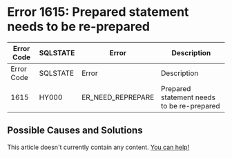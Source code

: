 
# Error 1615: Prepared statement needs to be re-prepared


| Error Code | SQLSTATE | Error | Description |
| --- | --- | --- | --- |
| Error Code | SQLSTATE | Error | Description |
| 1615 | HY000 | ER_NEED_REPREPARE | Prepared statement needs to be re-prepared |




## Possible Causes and Solutions


This article doesn't currently contain any content. [You can help!](/en/writing-and-editing-knowledge-base-articles/)

